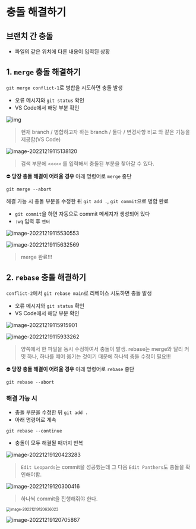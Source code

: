 # 충돌 해결하기



## 브랜치 간 충돌

- 파일의 같은 위치에 다른 내용이 입력된 상황



## 1. `merge` 충돌 해결하기

`git merge conflict-1`로 병합을 시도하면 충돌 발생

- 오류 메시지와 `git status` 확인
- VS Code에서 해당 부분 확인

![img](assets/vs-code.png)

> 현재 branch / 병합하고자 하는 branch / 둘다 / 변경사항 비교 와 같은 기능을 제공함(VS Code)

![image-20221219115138120](assets/image-20221219115138120.png)

> 검색 부분에 `<<<<<` 를 입력해서 충돌된 부분을 찾아갈 수 있다.



⛔ **당장 충돌 해결이 어려울 경우** 아래 명령어로 `merge` 중단

```
git merge --abort
```

해결 가능 시 충돌 부분을 수정한 뒤 `git add .`, `git commit`으로 병합 완료

- `git commit`을 하면 자동으로 commit 메세지가 생성되어 있다
- `:wq` 입력 후 `엔터`

![image-20221219115530553](assets/image-20221219115530553.png)

![image-20221219115632569](assets/image-20221219115632569.png)

> merge 완료!!!



## 2. `rebase` 충돌 해결하기

`conflict-2`에서 `git rebase main`로 리베이스 시도하면 충돌 발생

- 오류 메시지와 `git status` 확인
- VS Code에서 해당 부분 확인

![image-20221219115915901](assets/image-20221219115915901.png)

![image-20221219115933262](assets/image-20221219115933262.png)

> 양쪽에서 한 파일을 동시 수정하여서 충돌이 발생. rebase는 merge와 달리 커밋 하나, 하나를 떼어 옮기는 것이기 때문에 하나씩 충돌 수정이 필요!!!



⛔ **당장 충돌 해결이 어려울 경우** 아래 명령어로 `rebase` 중단

```
git rebase --abort
```



### 해결 가능 시

- 충돌 부분을 수정한 뒤 `git add .`
- 아래 명령어로 계속

```
git rebase --continue
```

- 충돌이 모두 해결될 때까지 반복

![image-20221219120423283](assets/image-20221219120423283.png)

> `Edit Leopards`는 commit을 성공했는데 그 다음 `Edit Panthers`도 충돌을 확인해야함.

![image-20221219120300416](assets/image-20221219120300416.png)

> 하나씩 commit을 진행해줘야 한다.

<img src="assets/image-20221219120636023.png" alt="image-20221219120636023" style="zoom:70%;" />

![image-20221219120705867](assets/image-20221219120705867.png)